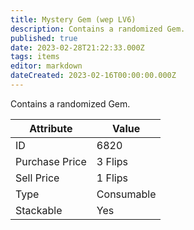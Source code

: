```yaml
---
title: Mystery Gem (wep LV6)
description: Contains a randomized Gem.
published: true
date: 2023-02-28T21:22:33.000Z
tags: items
editor: markdown
dateCreated: 2023-02-16T00:00:00.000Z
---
```


Contains a randomized Gem.

|Attribute|Value|
|-|-|
|ID|6820|
|Purchase Price|3 Flips|
|Sell Price|1 Flips|
|Type|Consumable|
|Stackable|Yes|


